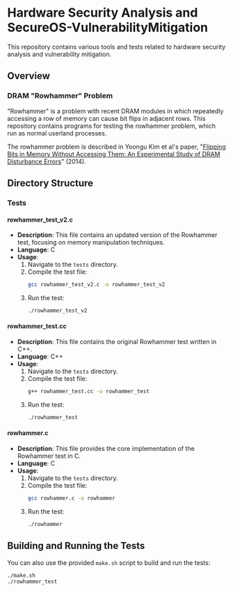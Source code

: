 # Hardware Security Analysis and SecureOS-VulnerabilityMitigation

This repository contains various tools and tests related to hardware security analysis and vulnerability mitigation.

## Overview

### DRAM "Rowhammer" Problem

"Rowhammer" is a problem with recent DRAM modules in which repeatedly accessing a row of memory can cause bit flips in adjacent rows. This repository contains programs for testing the rowhammer problem, which run as normal userland processes.

The rowhammer problem is described in Yoongu Kim et al's paper, "[Flipping Bits in Memory Without Accessing Them: An Experimental Study of DRAM Disturbance Errors](http://users.ece.cmu.edu/~yoonguk/papers/kim-isca14.pdf)" (2014).

## Directory Structure

### Tests

#### rowhammer_test_v2.c

- **Description**: This file contains an updated version of the Rowhammer test, focusing on memory manipulation techniques.
- **Language**: C
- **Usage**:
  1. Navigate to the `tests` directory.
  2. Compile the test file:
     ```bash
     gcc rowhammer_test_v2.c -o rowhammer_test_v2
     ```
  3. Run the test:
     ```bash
     ./rowhammer_test_v2
     ```

#### rowhammer_test.cc

- **Description**: This file contains the original Rowhammer test written in C++.
- **Language**: C++
- **Usage**:
  1. Navigate to the `tests` directory.
  2. Compile the test file:
     ```bash
     g++ rowhammer_test.cc -o rowhammer_test
     ```
  3. Run the test:
     ```bash
     ./rowhammer_test
     ```

#### rowhammer.c

- **Description**: This file provides the core implementation of the Rowhammer test in C.
- **Language**: C
- **Usage**:
  1. Navigate to the `tests` directory.
  2. Compile the test file:
     ```bash
     gcc rowhammer.c -o rowhammer
     ```
  3. Run the test:
     ```bash
     ./rowhammer
     ```

## Building and Running the Tests

You can also use the provided `make.sh` script to build and run the tests:

```bash
./make.sh
./rowhammer_test
